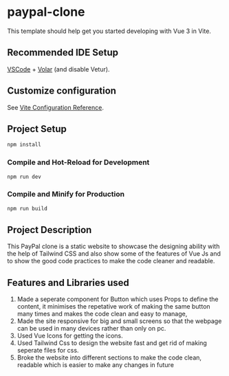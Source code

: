 # paypal-clone

This template should help get you started developing with Vue 3 in Vite.

## Recommended IDE Setup

[VSCode](https://code.visualstudio.com/) + [Volar](https://marketplace.visualstudio.com/items?itemName=Vue.volar) (and disable Vetur).

## Customize configuration

See [Vite Configuration Reference](https://vitejs.dev/config/).

## Project Setup

```sh
npm install
```

### Compile and Hot-Reload for Development

```sh
npm run dev
```

### Compile and Minify for Production

```sh
npm run build
```
## Project Description

This PayPal clone is a static website to showcase the designing ability with the help of Tailwind CSS and also show some of the features of Vue Js and to show the good code practices to make the code cleaner and readable.

## Features and Libraries used

1. Made a seperate component for Button which uses Props to define the content, it minimises the repetative work of making the same button many times and makes the code clean and easy to manage,
2. Made the site responsive for big and small screens so that the webpage can be used in many devices rather than only on pc.
3. Used Vue Icons for getting the icons.
4. Used Tailwind Css to design the website fast and get rid of making seperate files for css.
5. Broke the website into different sections to make the code clean, readable which is easier to make any changes in future
